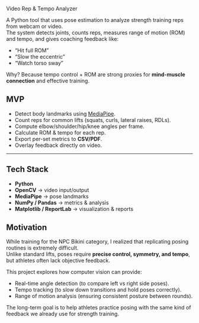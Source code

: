 Video Rep & Tempo Analyzer

A Python tool that uses pose estimation to analyze strength training reps from webcam or video.  
The system detects joints, counts reps, measures range of motion (ROM) and tempo, and gives coaching feedback like:

- “Hit full ROM”  
- “Slow the eccentric”  
- “Watch torso sway”  

Why? Because tempo control + ROM are strong proxies for **mind-muscle connection** and effective training.


## MVP
- Detect body landmarks using [MediaPipe](https://developers.google.com/mediapipe).  
- Count reps for common lifts (squats, curls, lateral raises, RDLs).  
- Compute elbow/shoulder/hip/knee angles per frame.  
- Calculate ROM & tempo for each rep.  
- Export per-set metrics to **CSV/PDF**.  
- Overlay feedback directly on video.

---

## Tech Stack
- **Python**  
- **OpenCV** → video input/output  
- **MediaPipe** → pose landmarks  
- **NumPy / Pandas** → metrics & analysis  
- **Matplotlib / ReportLab** → visualization & reports

 ## Motivation

While training for the NPC Bikini category, I realized that replicating posing routines is extremely difficult.  
Unlike standard lifts, poses require **precise control, symmetry, and tempo**, but athletes often lack objective feedback.  

This project explores how computer vision can provide:
- Real-time angle detection (to compare left vs right side poses).  
- Tempo tracking (to slow down transitions and hold poses correctly).  
- Range of motion analysis (ensuring consistent posture between rounds).  

The long-term goal is to help athletes practice posing with the same kind of feedback we already use for strength training.

